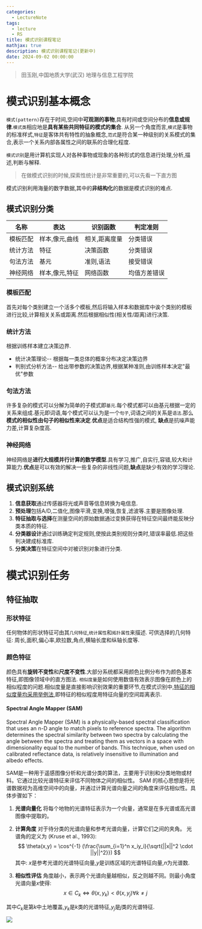 ```yaml
---
categories:
  - LectureNote
tags:
  - lecture
  - RS
title: 模式识别课程笔记
mathjax: true
description: 模式识别课程笔记(更新中)
date: 2024-09-02 00:00:00
---
```


> 田玉刚,中国地质大学(武汉) 地理与信息工程学院

# 模式识别基本概念
`模式(pattern)`存在于时间,空间中**可观测的事物**,具有时间或空间分布的**信息或规律**.`模式类`相应地是**具有某些共同特征的模式的集合**.
从另一个角度而言,`模式`是事物的标准样式,`特征`是客体共有特性的抽象概念,`范式`是符合某一种级别的关系模式的集合,表示一个关系内部各属性之间的联系的合理化程度.

`模式识别`是用计算机实现人对各种事物或现象的各种形式的信息进行处理,分析,描述,判断与解释.

> 在做模式识别的时候,探索性统计是非常重要的,可以先看一下直方图

模式识别利用海量的数字数据,其中的**非结构化**的数据是模式识别的难点.

## 模式识别分类
| 名称 | 表达 | 识别函数 | 判定准则 |
| -- | -- | -- | -- |
| 模板匹配 | 样本,像元,曲线 | 相关,距离度量 | 分类错误 |
| 统计方法 | 特征 | 决策函数 | 分类错误 |
| 句法方法 | 基元 | 准则,语法 | 接受错误 |
| 神经网络 | 样本,像元,特征 | 网络函数 | 均值方差错误 |
### 模板匹配
首先对每个类别建立一个活多个模板,然后将输入样本和数据库中诶个类别的模板进行比较,计算相关关系或距离.然后根据相似性(相关性/距离)进行决策.
### 统计方法 
根据训练样本建立决策边界.
- 统计决策理论-- 根据每一类总体的概率分布决定决策边界
- 判别式分析方法-- 给出带参数的决策边界,根据某种准则,由训练样本决定"最优"参数


### 句法方法
许多复杂的模式可以分解为简单的子模式即`基元`.每个模式都可以由基元根据一定的关系来组成.基元即词语,每个模式可以认为是一个`句子`,词语之间的关系是`语法`.那么**模式的相似性由句子的相似性来决定**.**优点**是适合结构性强的模式, **缺点**是抗噪声能力差,计算复杂度高.

### 神经网络
神经网络是**进行大规模并行计算的数学模型**.具有学习,推广,自实行,容错,较大和计算能力.**优点**是可以有效的解决一些复杂的非线性问题,**缺点**是缺少有效的学习理论.

## 模式识别系统
1. **信息获取**通过传感器将光或声音等信息转换为电信息.
2. **预处理**包括A/D,二值化,图像平滑,变换,增强,恢复,滤波等.主要是图像处理.
3. **特征抽取与选择**在测量空间的原始数据通过变换获得在特征空间最终能反映分类本质的特征.
4. **分类器设计**通过训练确定判定规则,使按此类别规则分类时,错误率最低.把这些判决建成标准库.
5. **分类决策**在特征空间中对被识别对象进行分类.

# 模式识别任务
## 特征抽取
### 形状特征
任何物体的形状特征可由其`几何特征`,`统计属性`和`拓扑属性`来描述.
可供选择的几何特征: 周长,面积,偏心率,欧拉数,角点,横轴长度和纵轴长度等.
### 颜色特征
颜色具有**旋转不变性**和**尺度不变性**.大部分系统都采用颜色比例分布作为颜色基本特征,即图像领域中的直方图法.
`相似度量`是如何使用数值有效表示图像在颜色上的相似程度的问题.相似度量是直接影响识别效果的重要环节,在模式识别中,<u>特征的相似度量均采用举例法,</u>即特征的相似程度用特征向量的空间距离表示.

#### Spectral Angle Mapper (SAM)
Spectral Angle Mapper (SAM) is a physically-based spectral classification that uses an n-D angle to match pixels to reference spectra. The algorithm determines the spectral similarity between two spectra by calculating the angle between the spectra and treating them as vectors in a space with dimensionality equal to the number of bands. This technique, when used on calibrated reflectance data, is relatively insensitive to illumination and albedo effects. 

SAM是一种用于遥感图像分析和光谱分类的算法，主要用于识别和分类地物或材料。它通过比较光谱特征来评估不同物体之间的相似性。
SAM 的核心思想是将光谱数据视为高维空间中的向量，并通过计算光谱向量之间的角度来评估相似性。具体步骤如下：

1. **光谱向量化**
将每个地物的光谱特征表示为一个向量，通常是在多光谱或高光谱图像中提取的。
2. **计算角度**
对于待分类的光谱向量和参考光谱向量，计算它们之间的夹角。
光谱角的定义为 (Kruse et al., 1993): 
$$
\theta(x,y) = \cos^{-1} (\frac{\sum_{i=1}^n x_iy_i}{\sqrt{||x||^2 \cdot ||y||^2}})
$$
其中: 
$x$是参考光谱的光谱特征向量,$y$是训练区域的光谱特征向量,$n$为光谱数.

3. **相似性评估**
角度越小，表示两个光谱向量越相似，反之则越不同。则最小角度光谱向量$x$使得: 
$$
x \in C_k \Leftrightarrow \theta(x,y_k) < \theta(x,y_j) \forall k \neq j
$$

其中$C_k$是第$k$中土地覆盖,$y_k$是$k$类的光谱特征,$y_j$是$j$类的光谱特征.

![](https://cdn.jsdelivr.net/gh/HereIsZephyrus/zephyrus.img/images/blog/SAMexample.png)